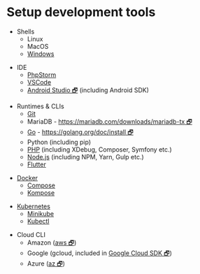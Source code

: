 # Setup development tools

[//]: # (Note that the order of these does matter, when seperated by a new line)

[//]: # (Dependencies: none)
- Shells
  - Linux
  - MacOS
  - [Windows](DevTools/Shells/Windows.md)

[//]: # (Dependencies: Shells)
- IDE
  - [PhpStorm](DevTools/Ide/PhpStorm.md)
  - [VSCode](DevTools/Ide/VsCode.md)
  - [Android Studio 🗗](https://developer.android.com/studio) (including Android SDK)

[//]: # (Dependencies: WSL)
- Runtimes & CLIs
  - [Git](DevTools/Git.md)
  - MariaDB - [https://mariadb.com/downloads/mariadb-tx 🗗](https://mariadb.com/downloads/mariadb-tx)
  - [Go](DevTools/GoLang.md) - [https://golang.org/doc/install 🗗](https://golang.org/doc/install)
  - Python (including pip)
  - [PHP](DevTools/Php.md) (including XDebug, Composer, Symfony etc.)
  - [Node.js](DevTools/Node.md) (including NPM, Yarn, Gulp etc.)
  - [Flutter](DevTools/Flutter.md)

[//]: # (Dependencies: Go)
- [Docker](DevTools/Docker.md)
  - [Compose](DevTools/Docker.md#Install-Compose-Docker-Composer)
  - [Kompose](DevTools/Docker.md#Install-Kompose-Kubernetes-Composer)

[//]: # (Dependencies: Hypervisor)
- [Kubernetes](DevTools/K8s.md)
  - [Minikube](DevTools/K8s.md#Install-Minikube)
  - [Kubectl](DevTools/K8s.md#Install-Kubectl)

[//]: # (Dependencies: none)
- Cloud CLI
  - Amazon ([aws 🗗](https://aws.amazon.com/cli/))
  - Google (gcloud, included in [Google Cloud SDK 🗗](https://cloud.google.com/sdk/install))
  - Azure ([az 🗗](https://docs.microsoft.com/en-us/cli/azure/install-azure-cli?view=azure-cli-latest))
